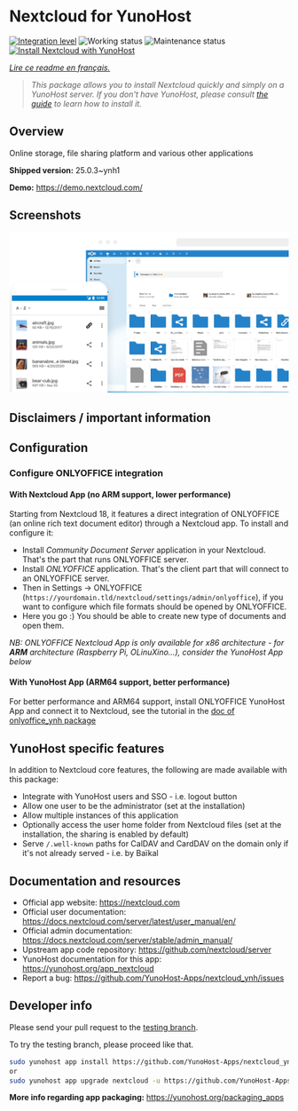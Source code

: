 <!--
N.B.: This README was automatically generated by https://github.com/YunoHost/apps/tree/master/tools/README-generator
It shall NOT be edited by hand.
-->

# Nextcloud for YunoHost

[![Integration level](https://dash.yunohost.org/integration/nextcloud.svg)](https://dash.yunohost.org/appci/app/nextcloud) ![Working status](https://ci-apps.yunohost.org/ci/badges/nextcloud.status.svg) ![Maintenance status](https://ci-apps.yunohost.org/ci/badges/nextcloud.maintain.svg)  
[![Install Nextcloud with YunoHost](https://install-app.yunohost.org/install-with-yunohost.svg)](https://install-app.yunohost.org/?app=nextcloud)

*[Lire ce readme en français.](./README_fr.md)*

> *This package allows you to install Nextcloud quickly and simply on a YunoHost server.
If you don't have YunoHost, please consult [the guide](https://yunohost.org/#/install) to learn how to install it.*

## Overview

Online storage, file sharing platform and various other applications

**Shipped version:** 25.0.3~ynh1

**Demo:** https://demo.nextcloud.com/

## Screenshots

![Screenshot of Nextcloud](./doc/screenshots/screenshot.png)

## Disclaimers / important information

## Configuration

### Configure ONLYOFFICE integration

#### With Nextcloud App (no ARM support, lower performance)

Starting from Nextcloud 18, it features a direct integration of ONLYOFFICE (an online rich text document editor) through a Nextcloud app.
To install and configure it:
- Install *Community Document Server* application in your Nextcloud. That's the part that runs ONLYOFFICE server.
- Install *ONLYOFFICE* application. That's the client part that will connect to an ONLYOFFICE server.
- Then in Settings -> ONLYOFFICE (`https://yourdomain.tld/nextcloud/settings/admin/onlyoffice`), if you want to configure which file formats should be opened by ONLYOFFICE.
- Here you go :) You should be able to create new type of documents and open them.

*NB: ONLYOFFICE Nextcloud App is only available for x86 architecture - for **ARM** architecture (Raspberry Pi, OLinuXino...), consider the YunoHost App below*

#### With YunoHost App (ARM64 support, better performance)

For better performance and ARM64 support, install ONLYOFFICE YunoHost App and connect it to Nextcloud, see the tutorial in the [doc of onlyoffice_ynh package](https://github.com/YunoHost-Apps/onlyoffice_ynh/blob/master/README_fr.md#configuration-de-onlyoffice-server)


## YunoHost specific features

In addition to Nextcloud core features, the following are made available with
this package:

 * Integrate with YunoHost users and SSO - i.e. logout button
 * Allow one user to be the administrator (set at the installation)
 * Allow multiple instances of this application
 * Optionally access the user home folder from Nextcloud files (set at the installation, the sharing is enabled by default)
 * Serve `/.well-known` paths for CalDAV and CardDAV on the domain only if it's not already served - i.e. by Baïkal

## Documentation and resources

* Official app website: <https://nextcloud.com>
* Official user documentation: <https://docs.nextcloud.com/server/latest/user_manual/en/>
* Official admin documentation: <https://docs.nextcloud.com/server/stable/admin_manual/>
* Upstream app code repository: <https://github.com/nextcloud/server>
* YunoHost documentation for this app: <https://yunohost.org/app_nextcloud>
* Report a bug: <https://github.com/YunoHost-Apps/nextcloud_ynh/issues>

## Developer info

Please send your pull request to the [testing branch](https://github.com/YunoHost-Apps/nextcloud_ynh/tree/testing).

To try the testing branch, please proceed like that.

``` bash
sudo yunohost app install https://github.com/YunoHost-Apps/nextcloud_ynh/tree/testing --debug
or
sudo yunohost app upgrade nextcloud -u https://github.com/YunoHost-Apps/nextcloud_ynh/tree/testing --debug
```

**More info regarding app packaging:** <https://yunohost.org/packaging_apps>
